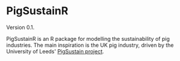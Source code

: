 # PigSustainR

Version 0.1. 

PigSustainR is an R package for modelling the sustainability of pig industries.
The main inspiration is the UK pig industry, driven by the University of Leeds'
[PigSustain project](https://gtr.ukri.org/projects?ref=BB%2FN020790%2F1).


